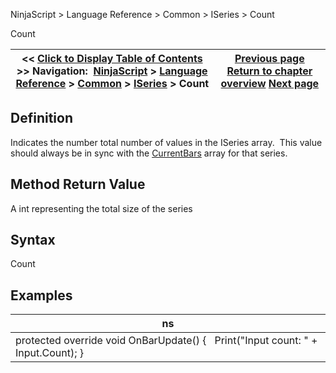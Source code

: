 ﻿
NinjaScript > Language Reference > Common > ISeries<T> > Count

Count

| << [Click to Display Table of Contents](iseries_count.md) >> **Navigation:**     [NinjaScript](ninjascript-1.md) > [Language Reference](language_reference_wip-1.md) > [Common](common-1.md) > [ISeries<T>](iseriest-1.md) > Count | [Previous page](iseries_volumes-1.md) [Return to chapter overview](iseriest-1.md) [Next page](getvalueat-1.md) |
| --- | --- |
## Definition
Indicates the number total number of values in the ISeries<T> array.  This value should always be in sync with the [CurrentBars](currentbars-1.md) array for that series.
 
## Method Return Value
A int representing the total size of the series
 
## Syntax
Count
 
## 
## Examples

| ns |
| --- |
| protected override void OnBarUpdate() {    Print("Input count: " + Input.Count); } |
